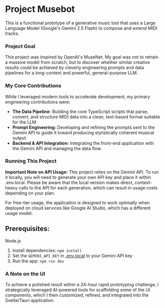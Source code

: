# Project Musebot

This is a functional prototype of a generative music tool that uses a Large Language Model (Google's Gemini 2.5 Flash) to compose and extend MIDI tracks.

### Project Goal

This project was inspired by OpenAI's MuseNet. My goal was not to retrain a massive model from scratch, but to discover whether similar creative results could be achieved by cleverly engineering prompts and data pipelines for a long-context and powerful, general-purpose LLM.

### My Core Contributions

While I leveraged modern tools to accelerate development, my primary engineering contributions were:
*   **The Data Pipeline:**  Building the core TypeScript scripts that parse, convert, and structure MIDI data into a clean, text-based format suitable for the LLM.
*   **Prompt Engineering:** Developing and refining the prompts sent to the Gemini API to guide it toward producing stylistically coherent musical output.
*   **Backend & API Integration:** Integrating the front-end application with the Gemini API and managing the data flow.

### Running This Project

**Important Note on API Usage:**
This project relies on the Gemini API. To run it locally, you will need to generate your own API key and place it within .env.local. Please be aware that the local version makes direct, context-heavy calls to the API for each generation, which can result in usage costs depending on your plan.

For free-tier usage, the application is designed to work optimally when deployed on cloud services like Google AI Studio, which has a different usage model.



## **Prerequisites:**
  Node.js 
  
  1. Install dependencies: `npm install` 
  2. Set the `GEMINI_API_KEY` in [.env.local](.env.local) to your Gemini API key 
  3. Run the app: `npm run dev`


### A Note on the UI
To achieve a polished result within a 24-hour rapid prototyping challenge, I strategically leveraged AI-powered tools for scaffolding some of the UI components, which I then customized, refined, and integrated into the Svelte/Tauri application.